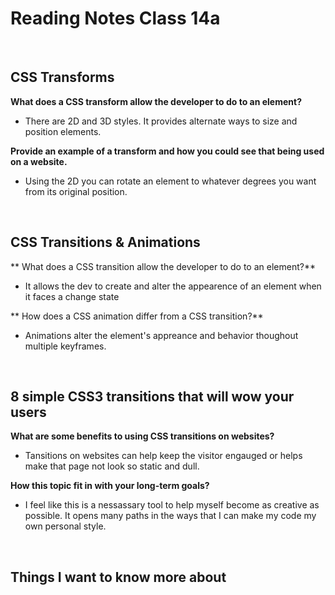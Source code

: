 # Reading Notes Class 14a

<br>

## CSS Transforms

**What does a CSS transform allow the developer to do to an element?**

- There are 2D and 3D styles. It provides alternate ways to size and position elements.

**Provide an example of a transform and how you could see that being used on a website.**

- Using the 2D you can rotate an element to whatever degrees you want from its original position.

<br>

## CSS Transitions & Animations

** What does a CSS transition allow the developer to do to an element?**

- It allows the dev to create and alter the appearence of an element when it faces a change state

** How does a CSS animation differ from a CSS transition?**

- Animations alter the element's appreance and behavior thoughout multiple keyframes.

<br>

## 8 simple CSS3 transitions that will wow your users

**What are some benefits to using CSS transitions on websites?**

- Tansitions on websites can help keep the visitor engauged or helps make that page not look so static and dull.

**How this topic fit in with your long-term goals?**

- I feel like this is a nessassary tool to help myself become as creative as possible. It opens many paths in the ways that I can make my code my own personal style.

<br>

## Things I want to know more about
